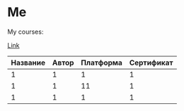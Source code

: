 # Me


My courses:

[Link](https://google.com)




| Название | Автор | Платформа | Сертификат |
|----------|-------|-----------|------------|
| 1        | 1     | 1         | 1          |
| 1        | 1     | 11        | 1          |
| 1        | 1     | 1         | 1          |







